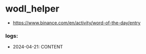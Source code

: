 # wodl_helper

- https://www.binance.com/en/activity/word-of-the-day/entry


### logs:
- 2024-04-21: CONTENT